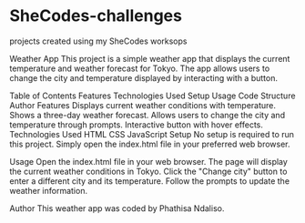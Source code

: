 # SheCodes-challenges
projects created using my SheCodes worksops

Weather App
This project is a simple weather app that displays the current temperature and weather forecast for Tokyo. The app allows users to change the city and temperature displayed by interacting with a button.

Table of Contents
Features
Technologies Used
Setup
Usage
Code Structure
Author
Features
Displays current weather conditions with temperature.
Shows a three-day weather forecast.
Allows users to change the city and temperature through prompts.
Interactive button with hover effects.
Technologies Used
HTML
CSS
JavaScript
Setup
No setup is required to run this project. Simply open the index.html file in your preferred web browser.

Usage
Open the index.html file in your web browser.
The page will display the current weather conditions in Tokyo.
Click the "Change city" button to enter a different city and its temperature.
Follow the prompts to update the weather information.

Author
This weather app was coded by Phathisa Ndaliso.
